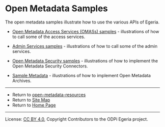 <!-- SPDX-License-Identifier: CC-BY-4.0 -->
<!-- Copyright Contributors to the ODPi Egeria project. -->
  
# Open Metadata Samples
  
The open metadata samples illustrate how to use the various APIs of Egeria.

* [Open Metadata Access Services (OMASs) samples](access-services-samples) - illustrations of how to call some of the access services.

* [Admin Services samples](admin-services-samples) - illustrations of how to call some of the admin services.

* [Open Metadata Security samples](open-metadata-security-samples) - illustrations of how to implement the Open Metadata Security Connectors.

* [Sample Metadata](sample-metadata) - illustrations of how to implement Open Metadata Archives.

----
* Return to [open-metadata-resources](..)
* Return to [Site Map](../../Content-Organization.md)
* Return to [Home Page](../../index.md)

----
License: [CC BY 4.0](https://creativecommons.org/licenses/by/4.0/),
Copyright Contributors to the ODPi Egeria project.
